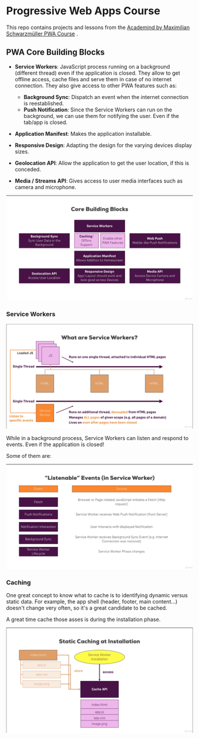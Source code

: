 # Progressive Web Apps Course

This repo contains projects and lessons from
the [Academind by Maximilian Schwarzmüller PWA Course](https://www.udemy.com/course/progressive-web-app-pwa-the-complete-guide)
.

## PWA Core Building Blocks

* __Service Workers__: JavaScript process running on a background (different thread) even if the application is closed.
  They allow to get offline access, cache files and serve them in case of no internet connection. They also give access
  to other PWA features such as:
    * __Background Sync__: Dispatch an event when the internet connection is reestablished.
    * __Push Notification__: Since the Service Workers can run on the background, we can use them for notifying the
      user. Even if the tab/app is closed.

* __Application Manifest__: Makes the application installable.

* __Responsive Design__: Adapting the design for the varying devices display sizes.

* __Geolocation API__: Allow the application to get the user location, if this is conceded.

* __Media / Streams API__: Gives access to user media interfaces such as camera and microphone.

![PWA Core Building Blocks](./readme/pwa-core-building-blocks.png)

### Service Workers

![Service Workers Overview](./readme/services-workers-overview.png)

While in a background process, Service Workers can listen and respond to events. Even if the application is closed!

Some of them are:

![Service Workers Events](./readme/services-workers-events.png)

### Caching

One great concept to know what to cache is to identifying dynamic versus static data. For example, the app shell 
(header, footer, main content...) doesn't change very often, so it's a great candidate to be cached.

A great time cache those asses is during the installation phase.

![Installation Caching](./readme/installation-caching.png)
